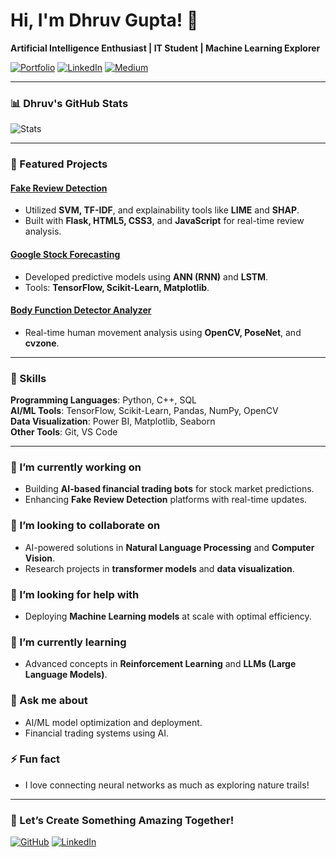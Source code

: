 
# Hi, I'm Dhruv Gupta! 👋

**Artificial Intelligence Enthusiast | IT Student | Machine Learning Explorer**

[![Portfolio](https://img.shields.io/badge/-Portfolio-blue)](https://yourportfolio.com)
[![LinkedIn](https://img.shields.io/badge/-LinkedIn-blue)](https://www.linkedin.com/in/yourlinkedinprofile/)
[![Medium](https://img.shields.io/badge/-Medium-black)](https://medium.com/@yourmediumprofile)

---

### 📊 Dhruv's GitHub Stats

![Stats](https://github-readme-stats.vercel.app/api?username=Dhruv0126&show_icons=true&theme=radical)

---

### 📂 Featured Projects

#### [Fake Review Detection](https://github.com/Dhruv0126/Fake-Review-Detection)
- Utilized **SVM, TF-IDF**, and explainability tools like **LIME** and **SHAP**.
- Built with **Flask, HTML5, CSS3**, and **JavaScript** for real-time review analysis.

#### [Google Stock Forecasting](https://github.com/Dhruv0126/Google_Stock_Price_forecasting-)
- Developed predictive models using **ANN (RNN)** and **LSTM**.
- Tools: **TensorFlow, Scikit-Learn, Matplotlib**.

#### [Body Function Detector Analyzer](https://github.com/Dhruv0126/BodyFuncDetector_Analyzer-)
- Real-time human movement analysis using **OpenCV, PoseNet**, and **cvzone**.

---

### 🧠 Skills

**Programming Languages**: Python, C++, SQL  
**AI/ML Tools**: TensorFlow, Scikit-Learn, Pandas, NumPy, OpenCV  
**Data Visualization**: Power BI, Matplotlib, Seaborn  
**Other Tools**: Git, VS Code  

---

### 🔭 I’m currently working on
- Building **AI-based financial trading bots** for stock market predictions.
- Enhancing **Fake Review Detection** platforms with real-time updates.

### 👯 I’m looking to collaborate on
- AI-powered solutions in **Natural Language Processing** and **Computer Vision**.
- Research projects in **transformer models** and **data visualization**.

### 🤝 I’m looking for help with
- Deploying **Machine Learning models** at scale with optimal efficiency.

### 🌱 I’m currently learning
- Advanced concepts in **Reinforcement Learning** and **LLMs (Large Language Models)**.

### 💬 Ask me about
- AI/ML model optimization and deployment.
- Financial trading systems using AI.

### ⚡ Fun fact
- I love connecting neural networks as much as exploring nature trails!

---

### 🎯 Let’s Create Something Amazing Together!

[![GitHub](https://img.shields.io/badge/-GitHub-black)](https://github.com/Dhruv0126)
[![LinkedIn](https://img.shields.io/badge/-LinkedIn-blue)](https://www.linkedin.com/in/yourlinkedinprofile/)


